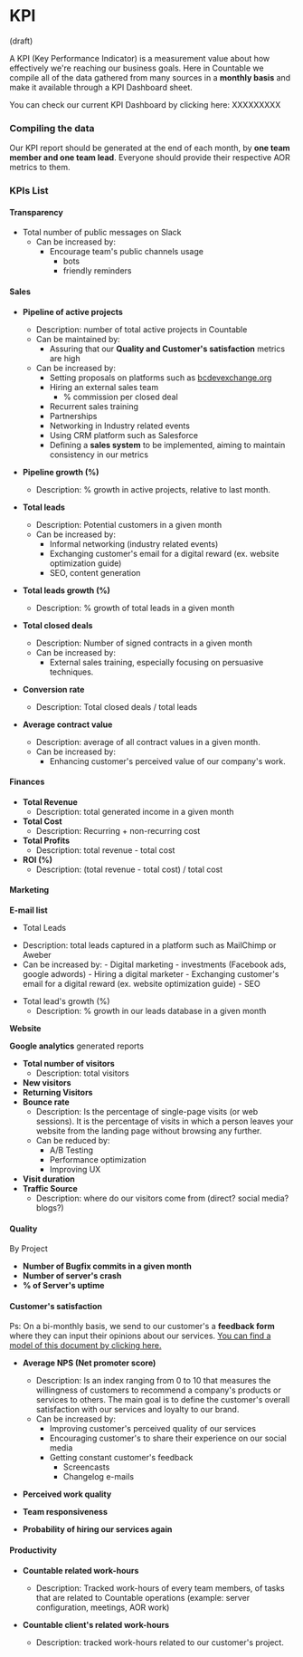 # KPI

(draft)

A KPI (Key Performance Indicator) is a measurement value about how effectively we're reaching our business goals. Here in Countable we compile all of the data gathered from many sources in a **monthly basis** and make it available through a KPI Dashboard sheet.

You can check our current KPI Dashboard by clicking here: XXXXXXXXX


### Compiling the data

Our KPI report should be generated at the end of each month, by **one team member and one team lead**. Everyone should provide their respective AOR metrics to them.

### KPIs List

#### Transparency

* Total number of public messages on Slack
    - Can be increased by:
        - Encourage team's public channels usage
            - bots
            - friendly reminders

#### Sales

* **Pipeline of active projects**
    - Description: number of total active projects in Countable
    - Can be maintained by:
        - Assuring that our **Quality and Customer's satisfaction** metrics are high
    - Can be increased by:
        * Setting proposals on platforms such as [bcdevexchange.org](https://bcdevexchange.org)
        * Hiring an external sales team
            - % commission per closed deal
        * Recurrent sales training
        * Partnerships
        * Networking in Industry related events
        * Using CRM platform such as Salesforce
        * Defining a **sales system** to be implemented, aiming to maintain consistency in our metrics

* **Pipeline growth (%)**
    - Description: % growth in active projects, relative to last month.

* **Total leads**
    - Description: Potential customers in a given month
    - Can be increased by:
        - Informal networking (industry related events)
        - Exchanging customer's email for a digital reward (ex. website optimization guide)
        - SEO, content generation


* **Total leads growth (%)**
    - Description: % growth of total leads in a given month

* **Total closed deals**
    - Description: Number of signed contracts in a given month
    - Can be increased by:
        - External sales training, especially focusing on persuasive techniques.

* **Conversion rate**
    - Description: Total closed deals / total leads

* **Average contract value**
    - Description: average of all contract values in a given month.
    - Can be increased by:
        - Enhancing customer's perceived value of our company's work.
<!--* Customer lifetime value-->
<!--* % New customers-->
<!-- * Existent customers-->
#### Finances

* **Total Revenue**
    - Description: total generated income in a given month
* **Total Cost**
    - Description: Recurring + non-recurring cost
* **Total Profits**
    - Description: total revenue - total cost
* **ROI (%)**
    - Description: (total revenue - total cost) / total cost

#### Marketing

**E-mail list**

* Total Leads
- Description: total leads captured in a platform such as MailChimp or Aweber
- Can be increased by:
        - Digital marketing
            - investments (Facebook ads, google adwords)
            - Hiring a digital marketer
            - Exchanging customer's email for a digital reward (ex. website optimization guide)
        - SEO
* Total lead's growth (%)
    - Description: % growth in our leads database in a given month

**Website**

**Google analytics** generated reports

* **Total number of visitors**
    - Description: total visitors
* **New visitors**
* **Returning Visitors**
* **Bounce rate**
    - Description: Is the percentage of single-page visits (or web sessions). It is the percentage of visits in which a person leaves your website from the landing page without browsing any further.
    - Can be reduced by:
        - A/B Testing
        - Performance optimization
        - Improving UX
* **Visit duration**
* **Traffic Source**
    - Description: where do our visitors come from (direct? social media? blogs?)

#### Quality

By Project

* **Number of Bugfix commits in a given month**
* **Number of server's crash**
* **% of Server's uptime**

#### Customer's satisfaction

Ps: On a bi-monthly basis, we send to our customer's a **feedback form** where they can input their opinions about our services. [You can find a model of this document by clicking here. ](https://www.surveymonkey.com/r/YXYKB63)

* **Average NPS (Net promoter score)**
    - Description: Is an index ranging from 0 to 10 that measures the willingness of customers to recommend a company's products or services to others. The main goal is to define the customer's overall satisfaction with our services and loyalty to our brand.
    - Can be increased by:
        - Improving customer's perceived quality of our services
        - Encouraging customer's to share their experience on our social media
        - Getting constant customer's feedback
            - Screencasts
            - Changelog e-mails

* **Perceived work quality**
* **Team responsiveness**
* **Probability of hiring our services again**

#### Productivity

* **Countable related work-hours**
    - Description: Tracked work-hours of every team members, of tasks that are related to Countable operations (example: server configuration, meetings, AOR work)

* **Countable client's related work-hours**
    - Description: tracked work-hours related to our customer's project.

